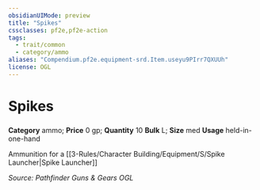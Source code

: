 ```yaml
---
obsidianUIMode: preview
title: "Spikes"
cssclasses: pf2e,pf2e-action
tags:
  - trait/common
  - category/ammo
aliases: "Compendium.pf2e.equipment-srd.Item.useyu9PIrr7QXUUh"
license: OGL
---
```

# Spikes

### 

**Category** ammo; 
**Price** 0 gp; **Quantity** 10
**Bulk** L; **Size** med
**Usage** held-in-one-hand

Ammunition for a [[3-Rules/Character Building/Equipment/S/Spike Launcher|Spike Launcher]]

*Source: Pathfinder Guns & Gears*
*OGL*